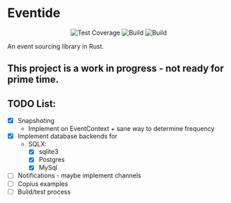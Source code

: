 # Eventide
<div align="center">

![Test Coverage](https://ymiseddy.github.io/eventide/badges/coverage.svg)
![Build](https://ymiseddy.github.io/eventide/badges/build.svg)
![Build](https://ymiseddy.github.io/eventide/badges/coverage.svg)

</div>

An event sourcing library in Rust.

## This project is a work in progress - not ready for prime time.

## TODO List:
- [X] Snapshoting
    - Implement on EventContext + sane way to determine frequency 
- [X] Implement database backends for
    - SQLX:
        - [X] sqlite3
        - [X] Postgres
        - [X] MySql
- [ ] Notifications - maybe implement channels
- [ ] Copius examples
- [ ] Build/test process
